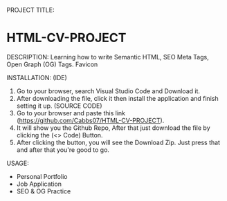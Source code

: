 PROJECT TITLE: 
# HTML-CV-PROJECT

DESCRIPTION: 
Learning how to write Semantic HTML, SEO Meta Tags, Open Graph (OG) Tags. Favicon

INSTALLATION:
(IDE)
1. Go to your browser, search Visual Studio Code and Download it.
2. After downloading the file, click it then install the application and finish setting it up.
(SOURCE CODE)
1. Go to your browser and paste this link (https://github.com/Cabbs07/HTML-CV-PROJECT).
2. It will show you the Github Repo, After that just download the file by clicking the (<> Code) Button.
3. After clicking the button, you will see the Download Zip. Just press that and after that you're good to go. 

USAGE:
- Personal Portfolio
- Job Application
- SEO & OG Practice

